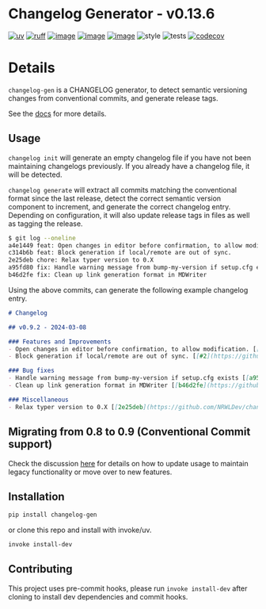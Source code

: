# Changelog Generator - v0.13.6
[![uv](https://img.shields.io/endpoint?url=https://raw.githubusercontent.com/astral-sh/uv/main/assets/badge/v0.json)](https://github.com/astral-sh/uv)
[![ruff](https://img.shields.io/endpoint?url=https://raw.githubusercontent.com/astral-sh/ruff/main/assets/badge/v2.json)](https://github.com/astral-sh/ruff)
[![image](https://img.shields.io/pypi/v/changelog_gen.svg)](https://pypi.org/project/changelog_gen/)
[![image](https://img.shields.io/pypi/l/changelog_gen.svg)](https://pypi.org/project/changelog_gen/)
[![image](https://img.shields.io/pypi/pyversions/changelog_gen.svg)](https://pypi.org/project/changelog_gen/)
![style](https://github.com/NRWLDev/changelog-gen/actions/workflows/style.yml/badge.svg)
![tests](https://github.com/NRWLDev/changelog-gen/actions/workflows/tests.yml/badge.svg)
[![codecov](https://codecov.io/gh/NRWLDev/changelog-gen/branch/main/graph/badge.svg)](https://codecov.io/gh/NRWLDev/changelog-gen)

# Details

`changelog-gen` is a CHANGELOG generator, to detect semantic versioning changes
from conventional commits, and generate release tags.

See the [docs](https://nrwldev.github.io/changelog-gen) for more details.

## Usage

`changelog init` will generate an empty changelog file if you have not been
maintaining changelogs previously. If you already have a changelog file, it
will be detected.

`changelog generate` will extract all commits matching the conventional format
since the last release, detect the correct semantic version component to
increment, and generate the correct changelog entry. Depending on
configuration, it will also update release tags in files as well as tagging the
release.

```bash
$ git log --oneline
a4e1449 feat: Open changes in editor before confirmation, to allow modification.
c314b6b feat: Block generation if local/remote are out of sync.
2e25deb chore: Relax typer version to 0.X
a95fd80 fix: Handle warning message from bump-my-version if setup.cfg exists
b46d2fe fix: Clean up link generation format in MDWriter
```

Using the above commits, can generate the following example changelog entry.

```md
# Changelog

## v0.9.2 - 2024-03-08

### Features and Improvements
- Open changes in editor before confirmation, to allow modification. [[#1](https://github.com/NRWLDev/changelog-gen/issues/1)] [[a4e1449](https://github.com/NRWLDev/changelog-gen/commit/a4e1449bf44f370c671cc679d4bf9cfd75e68cbf)]
- Block generation if local/remote are out of sync. [[#2](https://github.com/NRWLDev/changelog-gen/issues/2)] [[c314b6b](https://github.com/NRWLDev/changelog-gen/commit/c314b6b8a32f4ce5c05869f0accd24bb4e6097f2)]

### Bug fixes
- Handle warning message from bump-my-version if setup.cfg exists [[a95fd80](https://github.com/NRWLDev/changelog-gen/commit/a95fd80d939985ab4b51a864676dda234e345d47)]
- Clean up link generation format in MDWriter [[b46d2fe](https://github.com/NRWLDev/changelog-gen/commit/b46d2fe6fba5a170f25dffbf8697868d14a4e73e)]

### Miscellaneous
- Relax typer version to 0.X [[2e25deb](https://github.com/NRWLDev/changelog-gen/commit/2e25deb902710343a0f85f40323762752eef4a45)]
```

## Migrating from 0.8 to 0.9 (Conventional Commit support)
Check the discussion
[here](https://github.com/EdgyEdgemond/changelog-gen/discussions/98) for
details on how to update usage to maintain legacy functionality or move over to
new features.

## Installation

```bash
pip install changelog-gen
```

or clone this repo and install with invoke/uv.

```bash
invoke install-dev
```

## Contributing

This project uses pre-commit hooks, please run `invoke install-dev` after
cloning to install dev dependencies and commit hooks.
